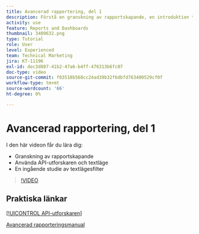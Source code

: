 ```yaml
---
title: Avancerad rapportering, del 1
description: Förstå en granskning av rapportskapande, en introduktion till [!UICONTROL API-utforskaren] och textläge samt en ingående studie av textlägesfilter.
activity: use
feature: Reports and Dashboards
thumbnail: 3409632.png
type: Tutorial
role: User
level: Experienced
team: Technical Marketing
jira: KT-11196
exl-id: dec3d807-41b2-47a6-b4ff-476313b6fc07
doc-type: video
source-git-commit: f03518b568cc24ad39b32f6dbfd763400529cf0f
workflow-type: tm+mt
source-wordcount: '66'
ht-degree: 0%

---
```


# Avancerad rapportering, del 1

I den här videon får du lära dig:

* Granskning av rapportskapande
* Använda API-utforskaren och textläge
* En ingående studie av textlägesfilter

>[!VIDEO](https://video.tv.adobe.com/v/3409632/?quality=12&learn=on&enablevpops)

## Praktiska länkar

[[!UICONTROL API-utforskaren]](https://developer.adobe.com/workfront/api-explorer/)

[Avancerad rapporteringsmanual](/help/assets/advanced-reporting-manual.pdf)
